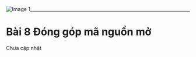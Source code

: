 <img src="https://count-viewer.vercel.app//api/blog/view?url=https://davisupers.web.app/github/session8.html" alt="Image 1" style="float: left">

---

# Bài 8 Đóng góp mã nguồn mở

Chưa cập nhật
